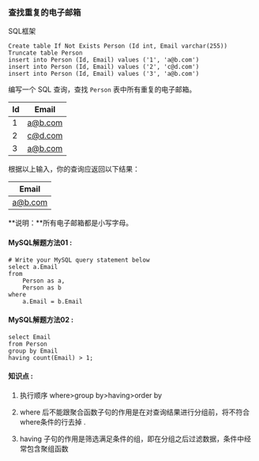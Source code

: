 ### 查找重复的电子邮箱

SQL框架

```mysql
Create table If Not Exists Person (Id int, Email varchar(255))
Truncate table Person
insert into Person (Id, Email) values ('1', 'a@b.com')
insert into Person (Id, Email) values ('2', 'c@d.com')
insert into Person (Id, Email) values ('3', 'a@b.com')
```

编写一个 SQL 查询，查找 `Person` 表中所有重复的电子邮箱。

| Id   | Email   |
| ---- | ------- |
| 1    | a@b.com |
| 2    | c@d.com |
| 3    | a@b.com |

根据以上输入，你的查询应返回以下结果：

| Email   |
| ------- |
| a@b.com |

**说明：**所有电子邮箱都是小写字母。

#### MySQL解题方法01  :

```mysql
# Write your MySQL query statement below
select a.Email 
from
	Person as a,
    Person as b
where
    a.Email = b.Email
```

#### MySQL解题方法02  :

```mysql
select Email
from Person
group by Email
having count(Email) > 1;
```

#### 知识点 :

1)  执行顺序  where>group by>having>order by

2)  where 后不能跟聚合函数子句的作用是在对查询结果进行分组前，将不符合where条件的行去掉 .

3)  having 子句的作用是筛选满足条件的组，即在分组之后过滤数据，条件中经常包含聚组函数

